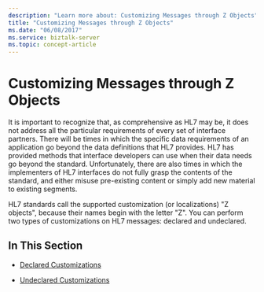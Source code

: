 ```yaml
---
description: "Learn more about: Customizing Messages through Z Objects"
title: "Customizing Messages through Z Objects"
ms.date: "06/08/2017"
ms.service: biztalk-server
ms.topic: concept-article
---
```

# Customizing Messages through Z Objects
It is important to recognize that, as comprehensive as HL7 may be, it does not address all the particular requirements of every set of interface partners. There will be times in which the specific data requirements of an application go beyond the data definitions that HL7 provides. HL7 has provided methods that interface developers can use when their data needs go beyond the standard. Unfortunately, there are also times in which the implementers of HL7 interfaces do not fully grasp the contents of the standard, and either misuse pre-existing content or simply add new material to existing segments.  
  
 HL7 standards call the supported customization (or localizations) "Z objects", because their names begin with the letter "Z". You can perform two types of customizations on HL7 messages: declared and undeclared.  
  
## In This Section  
  
-   [Declared Customizations](../../adapters-and-accelerators/accelerator-hl7/declared-customizations.md)  
  
-   [Undeclared Customizations](../../adapters-and-accelerators/accelerator-hl7/undeclared-customizations.md)

